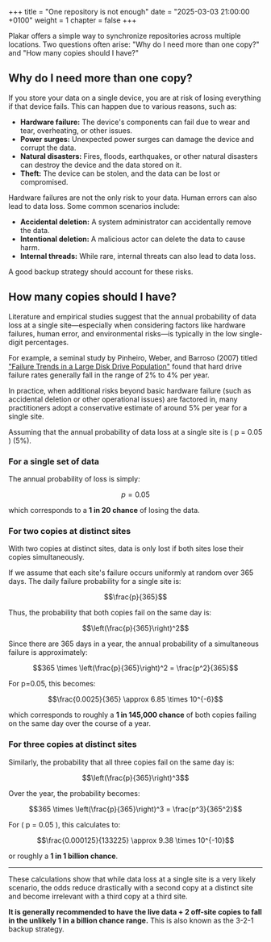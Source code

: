 +++
title = "One repository is not enough"
date = "2025-03-03 21:00:00 +0100"
weight = 1
chapter = false
+++

<!-- This empty tag is required to render the math blocks below -->
```math
```

Plakar offers a simple way to synchronize repositories across multiple locations. Two questions often arise: "Why do I need more than one copy?" and "How many copies should I have?"

## Why do I need more than one copy?

If you store your data on a single device, you are at risk of losing everything if that device fails. This can happen due to various reasons, such as:

* **Hardware failure:** The device's components can fail due to wear and tear, overheating, or other issues.    
* **Power surges:** Unexpected power surges can damage the device and corrupt the data.
* **Natural disasters:** Fires, floods, earthquakes, or other natural disasters can destroy the device and the data stored on it.
* **Theft:** The device can be stolen, and the data can be lost or compromised.

Hardware failures are not the only risk to your data. Human errors can also lead to data loss. Some common scenarios include:

* **Accidental deletion:** A system administrator can accidentally remove the data.
* **Intentional deletion:** A malicious actor can delete the data to cause harm.
* **Internal threads:** While rare, internal threats can also lead to data loss.

A good backup strategy should account for these risks.

## How many copies should I have?

Literature and empirical studies suggest that the annual probability of data loss at a single site—especially when considering factors like hardware failures, human error, and environmental risks—is typically in the low single-digit percentages.

For example, a seminal study by Pinheiro, Weber, and Barroso (2007) titled ["Failure Trends in a Large Disk Drive Population"](https://static.googleusercontent.com/media/research.google.com/en//archive/disk_failures.pdf) found that hard drive failure rates generally fall in the range of 2% to 4% per year.

In practice, when additional risks beyond basic hardware failure (such as accidental deletion or other operational issues) are factored in, many practitioners adopt a conservative estimate of around 5% per year for a single site.

Assuming that the annual probability of data loss at a single site is \( p = 0.05 \) (5%).

### For a single set of data

The annual probability of loss is simply:

$$p = 0.05$$

which corresponds to a **1 in 20 chance** of losing the data.
 
### For two copies at distinct sites

With two copies at distinct sites,
data is only lost if both sites lose their copies simultaneously.

If we assume that each site's failure occurs uniformly at random over 365 days. The daily failure probability for a single site is:

$$\frac{p}{365}$$

Thus, the probability that both copies fail on the same day is:

$$\left(\frac{p}{365}\right)^2$$

Since there are 365 days in a year, the annual probability of a simultaneous failure is approximately:

$$365 \times \left(\frac{p}{365}\right)^2 = \frac{p^2}{365}$$

For p=0.05, this becomes:

$$\frac{0.0025}{365} \approx 6.85 \times 10^{-6}$$

which corresponds to roughly a **1 in 145,000 chance** of both copies failing on the same day over the course of a year.


### For three copies at distinct sites

Similarly, the probability that all three copies fail on the same day is:

$$\left(\frac{p}{365}\right)^3$$

Over the year, the probability becomes:

$$365 \times \left(\frac{p}{365}\right)^3 = \frac{p^3}{365^2}$$

For \( p = 0.05 \), this calculates to:

$$\frac{0.000125}{133225} \approx 9.38 \times 10^{-10}$$

or roughly a **1 in 1 billion chance**.

---

These calculations show that while data loss at a single site is a very likely scenario,
the odds reduce drastically with a second copy at a distinct site and become irrelevant with a third copy at a third site.

**It is generally recommended to have the live data + 2 off-site copies to fall in the unlikely 1 in a billion chance range.** This is also known as the 3-2-1 backup strategy.